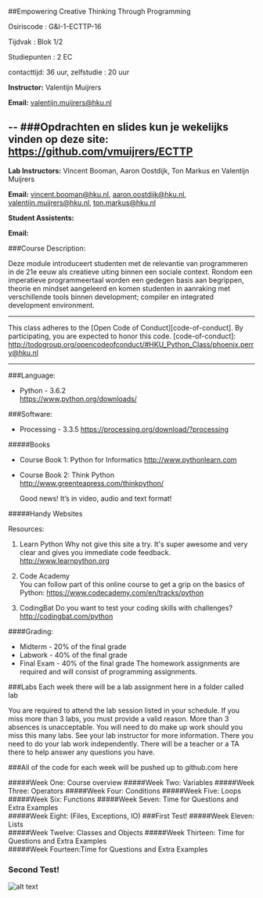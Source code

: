 
##Empowering Creative Thinking Through Programming

Osiriscode 		: G&I-1-ECTTP-16

Tijdvak 			: Blok 1/2	  

Studiepunten	: 2 EC	  

contacttijd: 36 uur, zelfstudie : 20 uur 

**Instructor:** Valentijn Muijrers

**Email:** valentijn.muijrers@hku.nl 

--
###Opdrachten en slides kun je wekelijks vinden op deze site:
	https://github.com/vmuijrers/ECTTP 
--

**Lab Instructors:** Vincent Booman, Aaron Oostdijk, Ton Markus en Valentijn Muijrers

**Email:** vincent.booman@hku.nl, aaron.oostdijk@hku.nl, valentijn.muijrers@hku.nl, ton.markus@hku.nl 

**Student Assistents:** 

**Email:** 


###Course Description: 

Deze module introduceert studenten met de relevantie van programmeren in de 21e eeuw als creatieve uiting binnen een sociale context. Rondom een imperatieve programmeertaal worden een gedegen basis aan begrippen, theorie en mindset aangeleerd en komen studenten in aanraking met verschillende tools binnen development; compiler en integrated development environment.

---
This class adheres to the [Open Code of Conduct][code-of-conduct]. By participating, you are expected to honor this code.
[code-of-conduct]: http://todogroup.org/opencodeofconduct/#HKU_Python_Class/phoenix.perry@hku.nl

---

###Language: 
* Python - 3.6.2   
	https://www.python.org/downloads/
	
###Software:  

* Processing - 3.3.5 
	https://processing.org/download/?processing 

#####Books
* Course Book 1: Python for Informatics 
	http://www.pythonlearn.com 

* Course Book 2: Think Python 
	http://www.greenteapress.com/thinkpython/ 

	Good news! It’s in video, audio and text format! 

#####Handy Websites

Resources: 

1. Learn Python 
Why not give this site a try. It's super awesome and very clear and gives you immediate code feedback.
http://www.learnpython.org  

2. Code Academy  
You can follow part of this online course to get a grip on the basics of Python: 
https://www.codecademy.com/en/tracks/python

3. CodingBat
Do you want to test your coding skills with challenges?
http://codingbat.com/python

####Grading: 

* Midterm - 20% of the final grade 
* Labwork - 40% of the final grade 
* Final Exam - 40% of the final grade The homework assignments are required and will consist of programming assignments.

###Labs
Each week there will be a lab assignment here in a folder called lab

You are required to attend the lab session listed in your schedule. If you miss more than 3 labs, you must provide a valid reason. More than 3 absences is unacceptable. You will need to do make up work should you miss this many labs. See your lab instructor for more information. There you need to do your lab work independently. There will be a teacher or a TA there to help answer any questions you have. 

###All of the code for each week will be pushed up to github.com here 

#####Week One: Course overview
#####Week Two: Variables 
#####Week Three: Operators
#####Week Four: Conditions 
#####Week Five: Loops 
#####Week Six: Functions
#####Week Seven: Time for Questions and Extra Examples   
#####Week Eight: (Files, Exceptions, IO)
###First Test!
#####Week Eleven: Lists   
#####Week Twelve: Classes and Objects
#####Week Thirteen: Time for Questions and Extra Examples   
#####Week Fourteen:Time for Questions and Extra Examples   
### Second Test!

![alt text](http://www.phoenixperry.com/cats/catLeaving.gif)  

